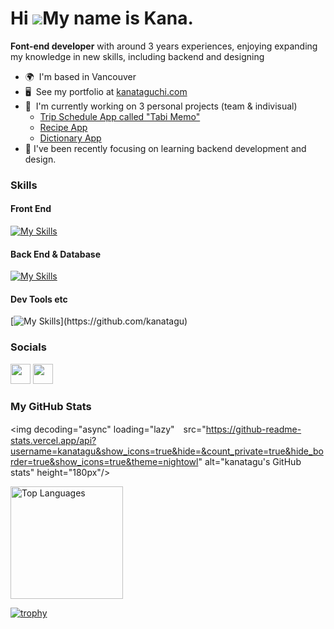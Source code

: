 Hi ![](https://user-images.githubusercontent.com/18350557/176309783-0785949b-9127-417c-8b55-ab5a4333674e.gif)My name is Kana.
============================================================================================================================


**Font-end developer** with around 3 years experiences, enjoying expanding my knowledge in new skills, including backend and designing

* 🌍  I'm based in Vancouver
* 🖥️  See my portfolio at [kanataguchi.com](http://www.kanataguchi.com/)
* 🚀  I'm currently working on 3 personal projects (team & indivisual)
  * [Trip Schedule App called "Tabi Memo"](http://github.com/tabi-memo)
  * [Recipe App](https://github.com/kanatagu/recipe-app)
  * [Dictionary App](https://github.com/kanatagu/dictionary-app)
* 🧠 I've been recently focusing on learning backend development and design.

### Skills

#### Front End
[![My Skills](https://skillicons.dev/icons?i=ts,js,html,css,sass,react,nextjs,redux,tailwind,astro,jest)](https://github.com/kanatagu)

#### Back End & Database
[![My Skills](https://skillicons.dev/icons?i=nodejs,express,nestjs,graphql,mongodb,postgres,prisma)](https://github.com/kanatagu)


#### Dev Tools etc
[![My Skills](https://skillicons.dev/icons?i=git,docker,postman,xd,figma,)](https://github.com/kanatagu)


### Socials
<p>
 <a href="https://www.linkedin.com/in/kana-taguchi/" target="_blank" rel="noopener noreferrer"><img src="https://skillicons.dev/icons?i=linkedin" width="32" height="32" /></a>
 <a href="https://www.dev.to/kana" target="_blank" rel="noopener noreferrer"><img src="https://skillicons.dev/icons?i=devto" width="32" height="32"/></a>
</p>
                                                                     
### My GitHub Stats

<div align="left"> 

<img decoding="async" loading="lazy"　src="https://github-readme-stats.vercel.app/api?username=kanatagu&show_icons=true&hide=&count_private=true&hide_border=true&show_icons=true&theme=nightowl" alt="kanatagu's GitHub stats" height="180px"/>

<img src="https://github-readme-stats.vercel.app/api/top-langs/?username=kanatagu&langs_count=10&hide_border=true&locale=en&custom_title=Top%20%Languages&layout=compact&theme=nightowl" alt="Top Languages" height="180px"/>
  
</div>

[![trophy](https://github-profile-trophy.vercel.app/?username=kanatagu&theme=discord&column=9
)](https://github.com/kanatagu)

